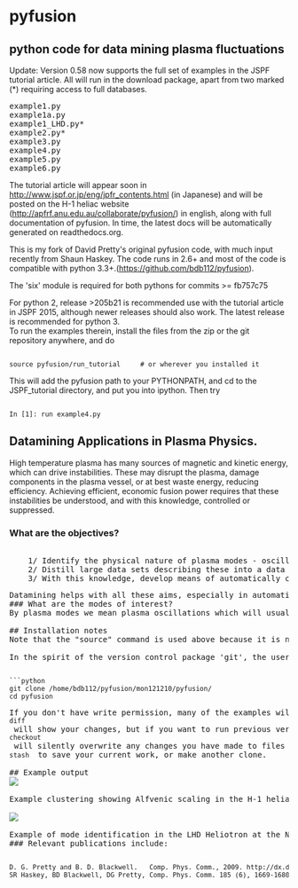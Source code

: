 # pyfusion
## python code for data mining plasma fluctuations

Update: Version 0.58 now supports the full set of examples in the JSPF tutorial article.  All will run in the download package, apart from two marked (*) requiring access to full databases.

<pre>
example1.py
example1a.py
example1_LHD.py*
example2.py*
example3.py
example4.py
example5.py
example6.py
</pre>

The tutorial article will appear soon in http://www.jspf.or.jp/eng/jpfr_contents.html (in Japanese) and will be posted on the H-1 heliac website (http://apfrf.anu.edu.au/collaborate/pyfusion/) in english, along with full documentation of pyfusion.  In time, the latest docs will be automatically generated on readthedocs.org.

This is my fork of David Pretty's original pyfusion code, with much input 
recently from Shaun Haskey.  The code runs in 2.6+ and most of the code is compatible with python 3.3+.(https://github.com/bdb112/pyfusion).   

The 'six' module is required for both pythons for commits >= fb757c75 

For python 2, release >205b21 is recommended use with the tutorial article in JSPF 2015, although newer releases should also work.
The latest release is recommended for python 3.  
To run the examples therein, install the files from the zip or the git repository anywhere, and do
<pre><code>
source pyfusion/run_tutorial     # or wherever you installed it
</code></pre>
This will add the pyfusion path to your PYTHONPATH, and cd to the JSPF_tutorial directory, and put you into ipython.  Then try
<pre><code>
In [1]: run example4.py
</code></pre>

## Datamining Applications in Plasma Physics.
High temperature plasma has many sources of magnetic and kinetic energy, which can drive instabilities.  These may disrupt the plasma, damage components in the plasma vessel, or at best waste energy, reducing efficiency.  Achieving efficient, economic fusion power requires that these instabilities be understood, and with this knowledge, controlled or suppressed.
### What are the objectives?
<pre><list>
	1/ Identify the physical nature of plasma modes - oscillations or fluctuations
	2/ Distill large data sets describing these into a data base of a manageable size.
	3/ With this knowledge, develop means of automatically classifying and identifying these modes.
</list><pre>
Datamining helps with all these aims, especially in automating the process.  This enables the use of large datasets from the entire operational life of many plasma confinement devices, well beyond the capability of analysis by hand.  Ultimately this will enable near real-time identification of modes for control and feedback.
### What are the modes of interest?
By plasma modes we mean plasma oscillations which will usually be incoherent to some extent , because plasma parameters such as density vary in time and in space.  If we can measure the frequency, and its dependence on plasma parameters, we can have some idea of the plasma wave associated with it.  It is better still if we can learn something about the wavelength, or more generally the k vector, so we can in essence measure a point on the dispersion relation of the underlying wave.  Typical modes are drift wave oscillations and Alfvén instabilities. Modes may be driven for example by ideal or resistive MHD instabilities, or by transfer of energy from fast particles, especially if the particle velocity is related to the wave velocity such that a resonant interaction occurs.  The extraction of wavelength information implies the existence of more than one channel of data, so this paper is focussed on analysis of multi-channel time-series data.  

## Installation notes
Note that the "source" command is used above because it is necessary to set some environment variables, and simply running a script will not - any environemnt changes are discarded.  Also, although these examples work with straight python, ipython is recommended because of the ease of inspectin variable, debugging, and recalling history.  Features include the use of ? for help informatin and tabbing to see possible completions.  More advanved features can be enabled by settings in ~/ipython/profile_default/ipython_config.py, such as automatically supplying parentheses, automatically reloading imported modules if they are edited.

In the spirit of the version control package 'git', the user is encouraged to work in the source directory structure.  If git is used, the source files are safe, and you can easily see the changes you have made.  This requires that the user has write permission ford this directory, which happens by default if you clone the repository.  
<pre><code>
```python
git clone /home/bdb112/pyfusion/mon121210/pyfusion/
cd pyfusion
</code><pre>
If you don't have write permission, many of the examples will not complete.  <code>git diff </code> will show your changes, but if you want to run previous versions, casual users of git should note that <code>git checkout </code> will silently overwrite any changes you have made to files that came from the repository, so you should use <code>git stash </code> to save your current work, or make another clone.

## Example output
<a href="" target="_blank"><img src="pyfusion/6_good_clusters_CPC.png"/></a>

Example clustering showing Alfvenic scaling in the H-1 heliac.

<a href="" target="_blank"><img src="pyfusion/65139_N_mode_id_new.png"/></a>

Example of mode identification in the LHD Heliotron at the National Institute of Fusion Science, Toki.
### Relevant publications include:
<pre><list><small>
D. G. Pretty and B. D. Blackwell.   Comp. Phys. Comm., 2009. http://dx.doi.org/10.1016/j.cpc.2009.05.003 and thesis 
SR Haskey, BD Blackwell, DG Pretty, Comp. Phys. Comm. 185 (6), 1669-1680, http://dx.doi.org/10.1016/j.cpc.2014.03.008 and thesis
</small></list></pre>

